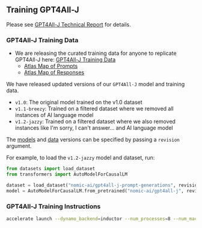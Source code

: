 ## Training GPT4All-J

Please see [GPT4All-J Technical Report](https://static.nomic.ai/gpt4all/2023_GPT4All-J_Technical_Report_2.pdf) for details.

### GPT4All-J Training Data

- We are releasing the curated training data for anyone to replicate GPT4All-J here: [GPT4All-J Training Data](https://huggingface.co/datasets/nomic-ai/gpt4all-j-prompt-generations)
   - [Atlas Map of Prompts](https://atlas.nomic.ai/map/gpt4all-j-prompts-curated)
   - [Atlas Map of Responses](https://atlas.nomic.ai/map/gpt4all-j-response-curated)
   
We have released updated versions of our `GPT4All-J` model and training data. 

- `v1.0`: The original model trained on the v1.0 dataset
- `v1.1-breezy`: Trained on a filtered dataset where we removed all instances of AI language model
- `v1.2-jazzy`: Trained on a filtered dataset where we also removed instances like I'm sorry, I can't answer... and AI language model

The [models](https://huggingface.co/nomic-ai/gpt4all-j) and [data](https://huggingface.co/datasets/nomic-ai/gpt4all-j-prompt-generations) versions can be specified by passing a `revision` argument.

For example, to load the `v1.2-jazzy` model and dataset, run:

```python
from datasets import load_dataset
from transformers import AutoModelForCausalLM

dataset = load_dataset("nomic-ai/gpt4all-j-prompt-generations", revision="v1.2-jazzy")
model = AutoModelForCausalLM.from_pretrained("nomic-ai/gpt4all-j", revision="v1.2-jazzy")
```

### GPT4All-J Training Instructions

```bash
accelerate launch --dynamo_backend=inductor --num_processes=8 --num_machines=1 --machine_rank=0 --deepspeed_multinode_launcher standard --mixed_precision=bf16  --use_deepspeed --deepspeed_config_file=configs/deepspeed/ds_config_gptj.json train.py --config configs/train/finetune_gptj.yaml
```
